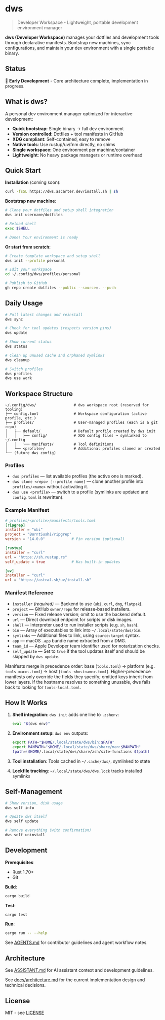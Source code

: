 # dws

> Developer Workspace - Lightweight, portable development environment manager

**dws (Developer Workspace)** manages your dotfiles and development tools through declarative manifests. Bootstrap new machines, sync configurations, and maintain your dev environment with a single portable binary.

## Status

🚧 **Early Development** - Core architecture complete, implementation in progress.

## What is dws?

A personal dev environment manager optimized for interactive development:

- **Quick bootstrap**: Single binary → full dev environment
- **Version controlled**: Dotfiles + tool manifests in GitHub
- **XDG compliant**: Self-contained, easy to remove
- **Native tools**: Use rustup/uv/fnm directly, no shims
- **Single workspace**: One environment per machine/container
- **Lightweight**: No heavy package managers or runtime overhead

## Quick Start

**Installation** (coming soon):
```bash
curl -fsSL https://dws.ascarter.dev/install.sh | sh
```

**Bootstrap new machine**:
```bash
# Clone your dotfiles and setup shell integration
dws init username/dotfiles

# Reload shell
exec $SHELL

# Done! Your environment is ready
```

**Or start from scratch**:
```bash
# Create template workspace and setup shell
dws init --profile personal

# Edit your workspace
cd ~/.config/dws/profiles/personal

# Publish to GitHub
gh repo create dotfiles --public --source=. --push
```

## Daily Usage

```bash
# Pull latest changes and reinstall
dws sync

# Check for tool updates (respects version pins)
dws update

# Show current status
dws status

# Clean up unused cache and orphaned symlinks
dws cleanup

# Switch profiles
dws profiles
dws use work
```

## Workspace Structure

```
~/.config/dws/                 # dws workspace root (reserved for tooling)
├── config.toml                # Workspace configuration (active profile, etc.)
├── profiles/                  # User-managed profiles (each is a git repo)
│   ├── default/               # Default profile created by dws init
│   │   ├── config/            # XDG config files → symlinked to ~/.config
│   │   └── manifests/         # Tool definitions
│   └── <profile>/             # Additional profiles cloned or created
└── (future dws config)
```

### Profiles

- `dws profiles` &mdash; list available profiles (the active one is marked).
- `dws clone <repo> [--profile name]` &mdash; clone another profile into `profiles/<name>` without activating it.
- `dws use <profile>` &mdash; switch to a profile (symlinks are updated and `config.toml` is rewritten).
### Example Manifest

```toml
# profiles/<profile>/manifests/tools.toml
[ripgrep]
installer = "ubi"
project = "BurntSushi/ripgrep"
version = "14.0.0"            # Pin version (optional)

[rustup]
installer = "curl"
url = "https://sh.rustup.rs"
self_update = true            # Has built-in updates

[uv]
installer = "curl"
url = "https://astral.sh/uv/install.sh"
```

### Manifest Reference

- `installer` *(required)* — Backend to use (`ubi`, `curl`, `dmg`, `flatpak`).
- `project` — GitHub `owner/repo` for release-based installers.
- `version` — Fixed release version; omit to use the backend default.
- `url` — Direct download endpoint for scripts or disk images.
- `shell` — Interpreter used to run installer scripts (e.g. `sh`, `bash`).
- `bin` — Array of executables to link into `~/.local/state/dws/bin`.
- `symlinks` — Additional files to link, using `source:target` syntax.
- `app` — macOS `.app` bundle name extracted from a DMG.
- `team_id` — Apple Developer team identifier used for notarization checks.
- `self_update` — Set to `true` if the tool updates itself and should be skipped by `dws update`.

Manifests merge in precedence order: base (`tools.toml`) → platform (e.g. `tools-macos.toml`) → host (`tools-<hostname>.toml`). Higher-precedence manifests only override the fields they specify; omitted keys inherit from lower layers. If the hostname resolves to something unusable, dws falls back to looking for `tools-local.toml`.

## How It Works

1. **Shell integration**: `dws init` adds one line to `.zshenv`:
   ```bash
   eval "$(dws env)"
   ```

2. **Environment setup**: `dws env` outputs:
   ```bash
   export PATH="$HOME/.local/state/dws/bin:$PATH"
   export MANPATH="$HOME/.local/state/dws/share/man:$MANPATH"
   fpath=($HOME/.local/state/dws/share/zsh/site-functions $fpath)
   ```

3. **Tool installation**: Tools cached in `~/.cache/dws/`, symlinked to state

4. **Lockfile tracking**: `~/.local/state/dws/dws.lock` tracks installed symlinks

## Self-Management

```bash
# Show version, disk usage
dws self info

# Update dws itself
dws self update

# Remove everything (with confirmation)
dws self uninstall
```

## Development

**Prerequisites**:
- Rust 1.70+
- Git

**Build**:
```bash
cargo build
```

**Test**:
```bash
cargo test
```

**Run**:
```bash
cargo run -- --help
```

See [AGENTS.md](AGENTS.md) for contributor guidelines and agent workflow notes.

## Architecture

See [ASSISTANT.md](ASSISTANT.md) for AI assistant context and development guidelines.

See [docs/architecture.md](docs/architecture.md) for the current implementation design and technical decisions.

## License

MIT - see [LICENSE](LICENSE)
